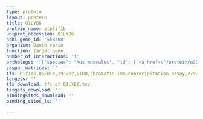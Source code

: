```yaml
---
type: protein
layout: protein
title: Q1LYB6
protein_name: atp5if1b
uniprot_accession: Q1LYB6
ncbi_gene_id: '558368'
organism: Danio rerio
function: target gene
number_of_interactions: '1'
orthologs: '[{"species": "Mus musculus", "id": ["<a href=\"/protein/o35143\">O35143</a>"]}, {"species": "Rattus norvegicus", "id": ["<a href=\"/protein/q03344\">Q03344</a>"]}, {"species": "Drosophila melanogaster", "id": ["<a href=\"/protein/q0e8x8\">Q0E8X8</a>"]}, {"species": "Caenorhabditis elegans", "id": ["<a href=\"/protein/o44441\">O44441</a>"]}]'
jaspar_matrices: ''
tfs: hif1ab,Q6EHI4,393202,GTRD,chromatin immunoprecipitation assay,27924024%5Buid%5D,No
targets: ''
tfs_download: tfs_of_Q1LYB6.tsv
targets_download: ''
bindingSites_download: ''
binding_sites_ls: ''

---
```

